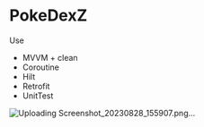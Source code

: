 # PokeDexZ
Use
  - MVVM + clean
  - Coroutine
  - Hilt
  - Retrofit
  - UnitTest

![Uploading Screenshot_20230828_155907.png…]()
